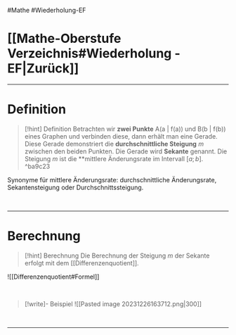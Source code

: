 #Mathe #Wiederholung-EF 

# [[Mathe-Oberstufe Verzeichnis#Wiederholung - EF|Zurück]]

___
# Definition

>[!hint] Definition
>Betrachten wir **zwei Punkte** A(a | f(a)) und B(b | f(b)) eines Graphen und verbinden diese, dann erhält man eine Gerade.
Diese Gerade demonstriert die **durchschnittliche Steigung** $m$ zwischen den beiden Punkten.
Die Gerade wird **Sekante** genannt.
Die Steigung $m$ ist die **mittlere Änderungsrate im Intervall $[a; b]$. ^ba9c23
>
Synonyme für mittlere Änderungsrate: 
durchschnittliche Änderungsrate, Sekantensteigung oder Durchschnittssteigung.

<br>

___
# Berechnung

>[!hint] Berechnung
>Die Berechnung der Steigung $m$ der Sekante erfolgt mit dem [[Differenzenquotient]].
>
![[Differenzenquotient#Formel]]

<br>

>[!write]- Beispiel
>![[Pasted image 20231226163712.png|300]]

<br>

___
